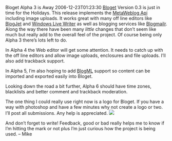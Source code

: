 Bloget Alpha 3 is Away
2006-12-23T01:23:30
[Bloget](/bloget) Version 0.3 is just in time for the Holidays. This release implements the [MetaWeblog Api](http://www.xmlrpc.com/metaWeblogApi) including image uploads. It works great with many off line editors like [BlogJet](http://blogjet.com/) and [Windows Live Writer](http://windowslivewriter.spaces.live.com/blog/cns!D85741BB5E0BE8AA!174.entry) as well as blogging services like [Blogmailr](http://www.blogmailr.com/). Along the way there have been many _little_ changes that don’t seem like much but really add to the overall feel of the project. Of course being only Alpha 3 there’s lots left to do.

In Alpha 4 the Web editor will get some attention. It needs to catch up with the off line editors and allow image uploads, enclosures and file uploads. I’ll also add trackback support.

In Alpha 5, I’m also hoping to add [BlogML](http://codeplex.com/Wiki/View.aspx?ProjectName=BlogML) support so content can be imported and exported easily into Bloget.

Looking down the road a bit further, Alpha 6 should have time zones, blacklists and better comment and trackback moderation.

The one thing I could really use right now is a logo for Bloget. If you have a way with photoshop and have a few minutes why not create a logo or two. I’ll post all submissions. Any help is appreciated. ![](/cdn/images/blog/Blog/smile19.gif)

And don’t forget to write! Feedback, good or bad really helps me to know if I’m hitting the mark or not plus I’m just curious how the project is being used. – Mike
